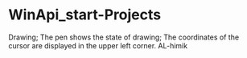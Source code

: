 # WinApi_start-Projects
 
Drawing; 
The pen shows the state of drawing; 
The coordinates of the cursor are displayed in the upper left corner.
AL-himik
